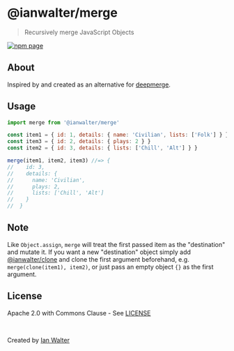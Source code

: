 # @ianwalter/merge
> Recursively merge JavaScript Objects

[![npm page][npmImage]][npmUrl]

## About

Inspired by and created as an alternative for [deepmerge][deepmergeUrl].

## Usage

```js
import merge from '@ianwalter/merge'

const item1 = { id: 1, details: { name: 'Civilian', lists: ['Folk'] } }
const item3 = { id: 2, details: { plays: 2 } }
const item2 = { id: 3, details: { lists: ['Chill', 'Alt'] } }

merge(item1, item2, item3) //=> {
//    id: 3,
//    details: {
//      name: 'Civilian',
//      plays: 2,
//      lists: ['Chill', 'Alt']
//    }
//  }
```

## Note

Like `Object.assign`, `merge` will treat the first passed item as the
"destination" and mutate it. If you want a new "destination" object simply
add [@ianwalter/clone][cloneUrl] and clone the first argument beforehand, 
e.g. `merge(clone(item1), item2)`, or just pass an empty object `{}` as the 
first argument.

## License

Apache 2.0 with Commons Clause - See [LICENSE][licenseUrl]

&nbsp;

Created by [Ian Walter](https://iankwalter.com)

[npmImage]: https://img.shields.io/npm/v/@ianwalter/merge.svg
[npmUrl]: https://www.npmjs.com/package/@ianwalter/merge
[cloneUrl]: https://github.com/ianwalter/clone
[deepmergeUrl]: https://github.com/TehShrike/deepmerge
[licenseUrl]: https://github.com/ianwalter/merge/blob/master/LICENSE
